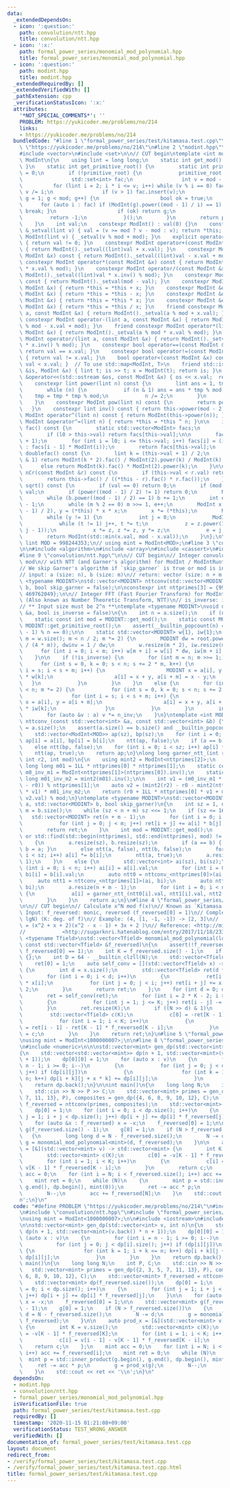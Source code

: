 ```yaml
---
data:
  _extendedDependsOn:
  - icon: ':question:'
    path: convolution/ntt.hpp
    title: convolution/ntt.hpp
  - icon: ':x:'
    path: formal_power_series/monomial_mod_polynomial.hpp
    title: formal_power_series/monomial_mod_polynomial.hpp
  - icon: ':question:'
    path: modint.hpp
    title: modint.hpp
  _extendedRequiredBy: []
  _extendedVerifiedWith: []
  _pathExtension: cpp
  _verificationStatusIcon: ':x:'
  attributes:
    '*NOT_SPECIAL_COMMENTS*': ''
    PROBLEM: https://yukicoder.me/problems/no/214
    links:
    - https://yukicoder.me/problems/no/214
  bundledCode: "#line 1 \"formal_power_series/test/kitamasa.test.cpp\"\n#define PROBLEM\
    \ \"https://yukicoder.me/problems/no/214\"\n#line 2 \"modint.hpp\"\n#include <iostream>\n\
    #include <vector>\n#include <set>\n\n// CUT begin\ntemplate <int mod>\nstruct\
    \ ModInt\n{\n    using lint = long long;\n    static int get_mod() { return mod;\
    \ }\n    static int get_primitive_root() {\n        static int primitive_root\
    \ = 0;\n        if (!primitive_root) {\n            primitive_root = [&](){\n\
    \                std::set<int> fac;\n                int v = mod - 1;\n      \
    \          for (lint i = 2; i * i <= v; i++) while (v % i == 0) fac.insert(i),\
    \ v /= i;\n                if (v > 1) fac.insert(v);\n                for (int\
    \ g = 1; g < mod; g++) {\n                    bool ok = true;\n              \
    \      for (auto i : fac) if (ModInt(g).power((mod - 1) / i) == 1) { ok = false;\
    \ break; }\n                    if (ok) return g;\n                }\n       \
    \         return -1;\n            }();\n        }\n        return primitive_root;\n\
    \    }\n    int val;\n    constexpr ModInt() : val(0) {}\n    constexpr ModInt\
    \ &_setval(lint v) { val = (v >= mod ? v - mod : v); return *this; }\n    constexpr\
    \ ModInt(lint v) { _setval(v % mod + mod); }\n    explicit operator bool() const\
    \ { return val != 0; }\n    constexpr ModInt operator+(const ModInt &x) const\
    \ { return ModInt()._setval((lint)val + x.val); }\n    constexpr ModInt operator-(const\
    \ ModInt &x) const { return ModInt()._setval((lint)val - x.val + mod); }\n   \
    \ constexpr ModInt operator*(const ModInt &x) const { return ModInt()._setval((lint)val\
    \ * x.val % mod); }\n    constexpr ModInt operator/(const ModInt &x) const { return\
    \ ModInt()._setval((lint)val * x.inv() % mod); }\n    constexpr ModInt operator-()\
    \ const { return ModInt()._setval(mod - val); }\n    constexpr ModInt &operator+=(const\
    \ ModInt &x) { return *this = *this + x; }\n    constexpr ModInt &operator-=(const\
    \ ModInt &x) { return *this = *this - x; }\n    constexpr ModInt &operator*=(const\
    \ ModInt &x) { return *this = *this * x; }\n    constexpr ModInt &operator/=(const\
    \ ModInt &x) { return *this = *this / x; }\n    friend constexpr ModInt operator+(lint\
    \ a, const ModInt &x) { return ModInt()._setval(a % mod + x.val); }\n    friend\
    \ constexpr ModInt operator-(lint a, const ModInt &x) { return ModInt()._setval(a\
    \ % mod - x.val + mod); }\n    friend constexpr ModInt operator*(lint a, const\
    \ ModInt &x) { return ModInt()._setval(a % mod * x.val % mod); }\n    friend constexpr\
    \ ModInt operator/(lint a, const ModInt &x) { return ModInt()._setval(a % mod\
    \ * x.inv() % mod); }\n    constexpr bool operator==(const ModInt &x) const {\
    \ return val == x.val; }\n    constexpr bool operator!=(const ModInt &x) const\
    \ { return val != x.val; }\n    bool operator<(const ModInt &x) const { return\
    \ val < x.val; }  // To use std::map<ModInt, T>\n    friend std::istream &operator>>(std::istream\
    \ &is, ModInt &x) { lint t; is >> t; x = ModInt(t); return is; }\n    friend std::ostream\
    \ &operator<<(std::ostream &os, const ModInt &x) { os << x.val;  return os; }\n\
    \    constexpr lint power(lint n) const {\n        lint ans = 1, tmp = this->val;\n\
    \        while (n) {\n            if (n & 1) ans = ans * tmp % mod;\n        \
    \    tmp = tmp * tmp % mod;\n            n /= 2;\n        }\n        return ans;\n\
    \    }\n    constexpr ModInt pow(lint n) const {\n        return power(n);\n \
    \   }\n    constexpr lint inv() const { return this->power(mod - 2); }\n    constexpr\
    \ ModInt operator^(lint n) const { return ModInt(this->power(n)); }\n    constexpr\
    \ ModInt &operator^=(lint n) { return *this = *this ^ n; }\n\n    inline ModInt\
    \ fac() const {\n        static std::vector<ModInt> facs;\n        int l0 = facs.size();\n\
    \        if (l0 > this->val) return facs[this->val];\n\n        facs.resize(this->val\
    \ + 1);\n        for (int i = l0; i <= this->val; i++) facs[i] = (i == 0 ? ModInt(1)\
    \ : facs[i - 1] * ModInt(i));\n        return facs[this->val];\n    }\n\n    ModInt\
    \ doublefac() const {\n        lint k = (this->val + 1) / 2;\n        if (this->val\
    \ & 1) return ModInt(k * 2).fac() / ModInt(2).power(k) / ModInt(k).fac();\n  \
    \      else return ModInt(k).fac() * ModInt(2).power(k);\n    }\n\n    ModInt\
    \ nCr(const ModInt &r) const {\n        if (this->val < r.val) return ModInt(0);\n\
    \        return this->fac() / ((*this - r).fac() * r.fac());\n    }\n\n    ModInt\
    \ sqrt() const {\n        if (val == 0) return 0;\n        if (mod == 2) return\
    \ val;\n        if (power((mod - 1) / 2) != 1) return 0;\n        ModInt b = 1;\n\
    \        while (b.power((mod - 1) / 2) == 1) b += 1;\n        int e = 0, m = mod\
    \ - 1;\n        while (m % 2 == 0) m >>= 1, e++;\n        ModInt x = power((m\
    \ - 1) / 2), y = (*this) * x * x;\n        x *= (*this);\n        ModInt z = b.power(m);\n\
    \        while (y != 1) {\n            int j = 0;\n            ModInt t = y;\n\
    \            while (t != 1) j++, t *= t;\n            z = z.power(1LL << (e -\
    \ j - 1));\n            x *= z, z *= z, y *= z;\n            e = j;\n        }\n\
    \        return ModInt(std::min(x.val, mod - x.val));\n    }\n};\n\n// constexpr\
    \ lint MOD = 998244353;\n// using mint = ModInt<MOD>;\n#line 3 \"convolution/ntt.hpp\"\
    \n\n#include <algorithm>\n#include <array>\n#include <cassert>\n#include <tuple>\n\
    #line 9 \"convolution/ntt.hpp\"\n\n// CUT begin\n// Integer convolution for arbitrary\
    \ mod\n// with NTT (and Garner's algorithm) for ModInt / ModIntRuntime class.\n\
    // We skip Garner's algorithm if `skip_garner` is true or mod is in `nttprimes`.\n\
    // input: a (size: n), b (size: m)\n// return: vector (size: n + m - 1)\ntemplate\
    \ <typename MODINT>\nstd::vector<MODINT> nttconv(std::vector<MODINT> a, std::vector<MODINT>\
    \ b, bool skip_garner = false);\n\nconstexpr int nttprimes[3] = {998244353, 167772161,\
    \ 469762049};\n\n// Integer FFT (Fast Fourier Transform) for ModInt class\n//\
    \ (Also known as Number Theoretic Transform, NTT)\n// is_inverse: inverse transform\n\
    // ** Input size must be 2^n **\ntemplate <typename MODINT>\nvoid ntt(std::vector<MODINT>\
    \ &a, bool is_inverse = false)\n{\n    int n = a.size();\n    if (n == 1) return;\n\
    \    static const int mod = MODINT::get_mod();\n    static const MODINT root =\
    \ MODINT::get_primitive_root();\n    assert(__builtin_popcount(n) == 1 and (mod\
    \ - 1) % n == 0);\n\n    static std::vector<MODINT> w{1}, iw{1};\n    for (int\
    \ m = w.size(); m < n / 2; m *= 2) {\n        MODINT dw = root.power((mod - 1)\
    \ / (4 * m)), dwinv = 1 / dw;\n        w.resize(m * 2), iw.resize(m * 2);\n  \
    \      for (int i = 0; i < m; i++) w[m + i] = w[i] * dw, iw[m + i] = iw[i] * dwinv;\n\
    \    }\n\n    if (!is_inverse) {\n        for (int m = n; m >>= 1;) {\n      \
    \      for (int s = 0, k = 0; s < n; s += 2 * m, k++) {\n                for (int\
    \ i = s; i < s + m; i++) {\n                    MODINT x = a[i], y = a[i + m]\
    \ * w[k];\n                    a[i] = x + y, a[i + m] = x - y;\n             \
    \   }\n            }\n        }\n    }\n    else {\n        for (int m = 1; m\
    \ < n; m *= 2) {\n            for (int s = 0, k = 0; s < n; s += 2 * m, k++) {\n\
    \                for (int i = s; i < s + m; i++) {\n                    MODINT\
    \ x = a[i], y = a[i + m];\n                    a[i] = x + y, a[i + m] = (x - y)\
    \ * iw[k];\n                }\n            }\n        }\n        int n_inv = MODINT(n).inv();\n\
    \        for (auto &v : a) v *= n_inv;\n    }\n}\ntemplate <int MOD>\nstd::vector<ModInt<MOD>>\
    \ nttconv_(const std::vector<int> &a, const std::vector<int> &b) {\n    int sz\
    \ = a.size();\n    assert(a.size() == b.size() and __builtin_popcount(sz) == 1);\n\
    \    std::vector<ModInt<MOD>> ap(sz), bp(sz);\n    for (int i = 0; i < sz; i++)\
    \ ap[i] = a[i], bp[i] = b[i];\n    ntt(ap, false);\n    if (a == b) bp = ap;\n\
    \    else ntt(bp, false);\n    for (int i = 0; i < sz; i++) ap[i] *= bp[i];\n\
    \    ntt(ap, true);\n    return ap;\n}\nlong long garner_ntt_(int r0, int r1,\
    \ int r2, int mod)\n{\n    using mint2 = ModInt<nttprimes[2]>;\n    static const\
    \ long long m01 = 1LL * nttprimes[0] * nttprimes[1];\n    static const long long\
    \ m0_inv_m1 = ModInt<nttprimes[1]>(nttprimes[0]).inv();\n    static const long\
    \ long m01_inv_m2 = mint2(m01).inv();\n\n    int v1 = (m0_inv_m1 * (r1 + nttprimes[1]\
    \ - r0)) % nttprimes[1];\n    auto v2 = (mint2(r2) - r0 - mint2(nttprimes[0])\
    \ * v1) * m01_inv_m2;\n    return (r0 + 1LL * nttprimes[0] * v1 + m01 % mod *\
    \ v2.val) % mod;\n}\ntemplate <typename MODINT>\nstd::vector<MODINT> nttconv(std::vector<MODINT>\
    \ a, std::vector<MODINT> b, bool skip_garner)\n{\n    int sz = 1, n = a.size(),\
    \ m = b.size();\n    while (sz < n + m) sz <<= 1;\n    if (sz <= 16) {\n     \
    \   std::vector<MODINT> ret(n + m - 1);\n        for (int i = 0; i < n; i++) {\n\
    \            for (int j = 0; j < m; j++) ret[i + j] += a[i] * b[j];\n        }\n\
    \        return ret;\n    }\n    int mod = MODINT::get_mod();\n    if (skip_garner\
    \ or std::find(std::begin(nttprimes), std::end(nttprimes), mod) != std::end(nttprimes))\n\
    \    {\n        a.resize(sz), b.resize(sz);\n        if (a == b) { ntt(a, false);\
    \ b = a; }\n        else ntt(a, false), ntt(b, false);\n        for (int i = 0;\
    \ i < sz; i++) a[i] *= b[i];\n        ntt(a, true);\n        a.resize(n + m -\
    \ 1);\n    }\n    else {\n        std::vector<int> ai(sz), bi(sz);\n        for\
    \ (int i = 0; i < n; i++) ai[i] = a[i].val;\n        for (int i = 0; i < m; i++)\
    \ bi[i] = b[i].val;\n        auto ntt0 = nttconv_<nttprimes[0]>(ai, bi);\n   \
    \     auto ntt1 = nttconv_<nttprimes[1]>(ai, bi);\n        auto ntt2 = nttconv_<nttprimes[2]>(ai,\
    \ bi);\n        a.resize(n + m - 1);\n        for (int i = 0; i < n + m - 1; i++)\
    \ {\n            a[i] = garner_ntt_(ntt0[i].val, ntt1[i].val, ntt2[i].val, mod);\n\
    \        }\n    }\n    return a;\n}\n#line 4 \"formal_power_series/monomial_mod_polynomial.hpp\"\
    \n\n// CUT begin\n// Calculate x^N mod f(x)\n// Known as `Kitamasa method`\n//\
    \ Input: f_reversed: monic, reversed (f_reversed[0] = 1)\n// Complexity: O(K^2\
    \ lgN) (K: deg. of f)\n// Example: (4, [1, -1, -1]) -> [2, 3]\n//          ( x^4\
    \ = (x^2 + x + 2)(x^2 - x - 1) + 3x + 2 )\n// Reference: <http://misawa.github.io/others/fast_kitamasa_method.html>\n\
    //            <http://sugarknri.hatenablog.com/entry/2017/11/18/233936>\ntemplate\
    \ <typename Tfield>\nstd::vector<Tfield> monomial_mod_polynomial(long long N,\
    \ const std::vector<Tfield> &f_reversed)\n{\n    assert(!f_reversed.empty() and\
    \ f_reversed[0] == 1);\n    int K = f_reversed.size() - 1;\n    if (!K) return\
    \ {};\n    int D = 64 - __builtin_clzll(N);\n    std::vector<Tfield> ret(K, 0);\n\
    \    ret[0] = 1;\n    auto self_conv = [](std::vector<Tfield> x) -> std::vector<Tfield>\
    \ {\n        int d = x.size();\n        std::vector<Tfield> ret(d * 2 - 1);\n\
    \        for (int i = 0; i < d; i++)\n        {\n            ret[i * 2] += x[i]\
    \ * x[i];\n            for (int j = 0; j < i; j++) ret[i + j] += x[i] * x[j] *\
    \ 2;\n        }\n        return ret;\n    };\n    for (int d = D; d--;)\n    {\n\
    \        ret = self_conv(ret);\n        for (int i = 2 * K - 2; i >= K; i--)\n\
    \        {\n            for (int j = 1; j <= K; j++) ret[i - j] -= ret[i] * f_reversed[j];\n\
    \        }\n        ret.resize(K);\n        if ((N >> d) & 1)\n        {\n   \
    \         std::vector<Tfield> c(K);\n            c[0] = -ret[K - 1] * f_reversed[K];\n\
    \            for (int i = 1; i < K; i++)\n            {\n                c[i]\
    \ = ret[i - 1] - ret[K - 1] * f_reversed[K - i];\n            }\n            ret\
    \ = c;\n        }\n    }\n    return ret;\n}\n#line 5 \"formal_power_series/test/kitamasa.test.cpp\"\
    \nusing mint = ModInt<1000000007>;\n\n#line 8 \"formal_power_series/test/kitamasa.test.cpp\"\
    \n#include <numeric>\n\n\nstd::vector<mint> gen_dp(std::vector<int> v, int n)\n\
    {\n    std::vector<std::vector<mint>> dp(n + 1, std::vector<mint>(v.back() * n\
    \ + 1));\n    dp[0][0] = 1;\n    for (auto x : v)\n    {\n        for (int i =\
    \ n - 1; i >= 0; i--)\n        {\n            for (int j = 0; j < dp[i].size();\
    \ j++) if (dp[i][j])\n            {\n                for (int k = 1; i + k <=\
    \ n; k++) dp[i + k][j + x * k] += dp[i][j];\n            }\n        }\n    }\n\
    \    return dp.back();\n}\n\nint main()\n{\n    long long N;\n    int P, C;\n\
    \    std::cin >> N >> P >> C;\n    std::vector<mint> primes = gen_dp({2, 3, 5,\
    \ 7, 11, 13}, P), composites = gen_dp({4, 6, 8, 9, 10, 12}, C);\n    std::vector<mint>\
    \ f_reversed = nttconv(primes, composites);\n    std::vector<mint> dp(f_reversed.size());\n\
    \    dp[0] = 1;\n    for (int i = 0; i < dp.size(); i++)\n    {\n        for (int\
    \ j = 1; i + j < dp.size(); j++) dp[i + j] += dp[i] * f_reversed[j];\n    }\n\n\
    \    for (auto &x : f_reversed) x = -x;\n    f_reversed[0] = 1;\n\n    std::vector<mint>\
    \ g(f_reversed.size() - 1);\n    g[0] = 1;\n    if (N > f_reversed.size())\n \
    \   {\n        long long d = N - f_reversed.size();\n        N -= d;\n       \
    \ g = monomial_mod_polynomial<mint>(d, f_reversed);\n    }\n\n    auto prod_x\
    \ = [&](std::vector<mint> v) -> std::vector<mint> {\n        int K = v.size();\n\
    \        std::vector<mint> c(K);\n        c[0] = -v[K - 1] * f_reversed[K];\n\
    \        for (int i = 1; i < K; i++)\n        {\n            c[i] = v[i - 1] -\
    \ v[K - 1] * f_reversed[K - i];\n        }\n        return c;\n    };\n    mint\
    \ acc = 0;\n    for (int i = N; i < f_reversed.size(); i++) acc += f_reversed[i];\n\
    \    mint ret = 0;\n    while (N)\n    {\n        mint p = std::inner_product(g.begin(),\
    \ g.end(), dp.begin(), mint(0));\n        ret -= acc * p;\n        g = prod_x(g);\n\
    \        N--;\n        acc += f_reversed[N];\n    }\n    std::cout << ret << '\\\
    n';\n}\n"
  code: "#define PROBLEM \"https://yukicoder.me/problems/no/214\"\n#include \"modint.hpp\"\
    \n#include \"convolution/ntt.hpp\"\n#include \"formal_power_series/monomial_mod_polynomial.hpp\"\
    \nusing mint = ModInt<1000000007>;\n\n#include <iostream>\n#include <numeric>\n\
    \n\nstd::vector<mint> gen_dp(std::vector<int> v, int n)\n{\n    std::vector<std::vector<mint>>\
    \ dp(n + 1, std::vector<mint>(v.back() * n + 1));\n    dp[0][0] = 1;\n    for\
    \ (auto x : v)\n    {\n        for (int i = n - 1; i >= 0; i--)\n        {\n \
    \           for (int j = 0; j < dp[i].size(); j++) if (dp[i][j])\n           \
    \ {\n                for (int k = 1; i + k <= n; k++) dp[i + k][j + x * k] +=\
    \ dp[i][j];\n            }\n        }\n    }\n    return dp.back();\n}\n\nint\
    \ main()\n{\n    long long N;\n    int P, C;\n    std::cin >> N >> P >> C;\n \
    \   std::vector<mint> primes = gen_dp({2, 3, 5, 7, 11, 13}, P), composites = gen_dp({4,\
    \ 6, 8, 9, 10, 12}, C);\n    std::vector<mint> f_reversed = nttconv(primes, composites);\n\
    \    std::vector<mint> dp(f_reversed.size());\n    dp[0] = 1;\n    for (int i\
    \ = 0; i < dp.size(); i++)\n    {\n        for (int j = 1; i + j < dp.size();\
    \ j++) dp[i + j] += dp[i] * f_reversed[j];\n    }\n\n    for (auto &x : f_reversed)\
    \ x = -x;\n    f_reversed[0] = 1;\n\n    std::vector<mint> g(f_reversed.size()\
    \ - 1);\n    g[0] = 1;\n    if (N > f_reversed.size())\n    {\n        long long\
    \ d = N - f_reversed.size();\n        N -= d;\n        g = monomial_mod_polynomial<mint>(d,\
    \ f_reversed);\n    }\n\n    auto prod_x = [&](std::vector<mint> v) -> std::vector<mint>\
    \ {\n        int K = v.size();\n        std::vector<mint> c(K);\n        c[0]\
    \ = -v[K - 1] * f_reversed[K];\n        for (int i = 1; i < K; i++)\n        {\n\
    \            c[i] = v[i - 1] - v[K - 1] * f_reversed[K - i];\n        }\n    \
    \    return c;\n    };\n    mint acc = 0;\n    for (int i = N; i < f_reversed.size();\
    \ i++) acc += f_reversed[i];\n    mint ret = 0;\n    while (N)\n    {\n      \
    \  mint p = std::inner_product(g.begin(), g.end(), dp.begin(), mint(0));\n   \
    \     ret -= acc * p;\n        g = prod_x(g);\n        N--;\n        acc += f_reversed[N];\n\
    \    }\n    std::cout << ret << '\\n';\n}\n"
  dependsOn:
  - modint.hpp
  - convolution/ntt.hpp
  - formal_power_series/monomial_mod_polynomial.hpp
  isVerificationFile: true
  path: formal_power_series/test/kitamasa.test.cpp
  requiredBy: []
  timestamp: '2020-11-15 01:21:08+09:00'
  verificationStatus: TEST_WRONG_ANSWER
  verifiedWith: []
documentation_of: formal_power_series/test/kitamasa.test.cpp
layout: document
redirect_from:
- /verify/formal_power_series/test/kitamasa.test.cpp
- /verify/formal_power_series/test/kitamasa.test.cpp.html
title: formal_power_series/test/kitamasa.test.cpp
---
```

